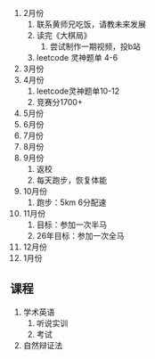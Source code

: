 1. 2月份
	1. 联系黄师兄吃饭，请教未来发展
	2. 读完《大棋局》
		1. 尝试制作一期视频，投b站
	3. leetcode 灵神题单 4-6
2. 3月份
3. 4月份
	1. leetcode灵神题单10-12
	2. 竞赛分1700+
4. 5月份
5. 6月份
6. 7月份
7. 8月份
8. 9月份
	1. 返校
	2. 每天跑步，恢复体能
9. 10月份
	1. 跑步：5km 6分配速
10. 11月份
	1. 目标：参加一次半马
	2. 26年目标：参加一次全马
11. 12月份
12. 1月份

## 课程

1. 学术英语
	1. 听说实训
	2. 考试
2. 自然辩证法



